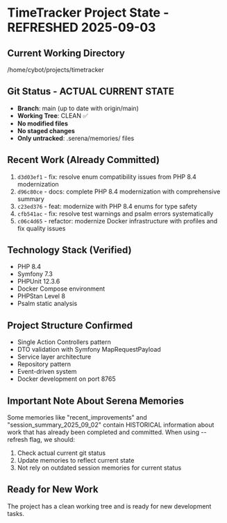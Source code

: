 # TimeTracker Project State - REFRESHED 2025-09-03

## Current Working Directory
/home/cybot/projects/timetracker

## Git Status - ACTUAL CURRENT STATE
- **Branch**: main (up to date with origin/main)
- **Working Tree**: CLEAN ✅
- **No modified files**
- **No staged changes**
- **Only untracked**: .serena/memories/ files

## Recent Work (Already Committed)
1. `d3d03ef1` - fix: resolve enum compatibility issues from PHP 8.4 modernization
2. `d96c80ce` - docs: complete PHP 8.4 modernization with comprehensive summary
3. `c23ed376` - feat: modernize with PHP 8.4 enums for type safety
4. `cfb541ac` - fix: resolve test warnings and psalm errors systematically
5. `c06c4d65` - refactor: modernize Docker infrastructure with profiles and fix quality issues

## Technology Stack (Verified)
- PHP 8.4
- Symfony 7.3
- PHPUnit 12.3.6
- Docker Compose environment
- PHPStan Level 8
- Psalm static analysis

## Project Structure Confirmed
- Single Action Controllers pattern
- DTO validation with Symfony MapRequestPayload
- Service layer architecture
- Repository pattern
- Event-driven system
- Docker development on port 8765

## Important Note About Serena Memories
Some memories like "recent_improvements" and "session_summary_2025_09_02" contain HISTORICAL information about work that has already been completed and committed. When using --refresh flag, we should:
1. Check actual current git status
2. Update memories to reflect current state
3. Not rely on outdated session memories for current status

## Ready for New Work
The project has a clean working tree and is ready for new development tasks.